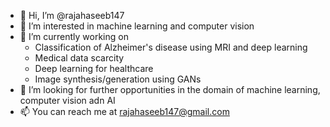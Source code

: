 - 👋 Hi, I’m @rajahaseeb147
- 👀 I’m interested in machine learning and computer vision
- 🌱 I’m currently working on 
  - Classification of Alzheimer's disease using  MRI and deep learning
  - Medical data scarcity
  - Deep learning for healthcare
  - Image synthesis/generation using GANs
- 💞️ I’m looking for further opportunities in the domain of machine learning, computer vision adn AI
- 📫 You can reach me at rajahaseeb147@gmail.com

<!---
rajahaseeb147/rajahaseeb147 is a ✨ special ✨ repository because its `README.md` (this file) appears on your GitHub profile.
You can click the Preview link to take a look at your changes.
--->
